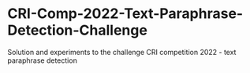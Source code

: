# CRI-Comp-2022-Text-Paraphrase-Detection-Challenge
 Solution and experiments to the challenge CRI competition 2022 - text paraphrase detection
